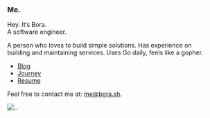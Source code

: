 ### Me.

Hey. It’s Bora.  
A software engineer.  

A person who loves to build simple solutions. Has experience on  
building and maintaining services. Uses Go daily, feels like a gopher.

- [Blog](https://bora.sh/blog)
- [Journey](https://bora.sh/journey)
- [Resume](https://bora.sh/resume.pdf)

Feel free to contact me at: [me@bora.sh](mailto:me@bora.sh).  

![..](https://user-images.githubusercontent.com/20258973/194073521-08c8df5d-aede-4dbc-b29b-618ea4e931f5.gif "Jupiter")
